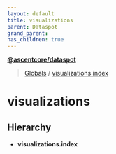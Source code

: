 ```yaml
---
layout: default
title: visualizations
parent: Dataspot
grand_parent: 
has_children: true
---
```


**[@ascentcore/dataspot](../README.md)**

> [Globals](../globals.md) / [visualizations.index](visualizations_index)

# visualizations

## Hierarchy

* **visualizations.index**
